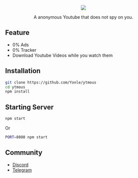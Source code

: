 <div align="center">
	<img src="https://github.com/Yonle/ytmous/blob/master/public/banner.png?raw=true">
	<p>A anonymous Youtube that does not spy on you.</p>
</div>

## Feature
- 0% Ads
- 0% Tracker
- Download Youtube Videos while you watch them

## Installation
```bash
git clone https://github.com/Yonle/ytmous
cd ytmous
npm install
```

## Starting Server
```bash
npm start
```
Or
```bash
PORT=8080 npm start
```

## Community
- [Discord](https://dsc.gg/yonle)
- [Telegram](https://t.me/yonlecoder)
